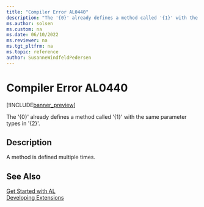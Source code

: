 ```yaml
---
title: "Compiler Error AL0440"
description: "The '{0}' already defines a method called '{1}' with the same parameter types in '{2}'."
ms.author: solsen
ms.custom: na
ms.date: 06/10/2022
ms.reviewer: na
ms.tgt_pltfrm: na
ms.topic: reference
author: SusanneWindfeldPedersen
---
```

[//]: # (START>DO_NOT_EDIT)
[//]: # (IMPORTANT:Do not edit any of the content between here and the END>DO_NOT_EDIT.)
[//]: # (Any modifications should be made in the .xml files in the ModernDev repo.)
# Compiler Error AL0440

[!INCLUDE[banner_preview](../includes/banner_preview.md)]

The '{0}' already defines a method called '{1}' with the same parameter types in '{2}'.

## Description
A method is defined multiple times.  

[//]: # (IMPORTANT: END>DO_NOT_EDIT)
## See Also  
[Get Started with AL](../devenv-get-started.md)  
[Developing Extensions](../devenv-dev-overview.md)  